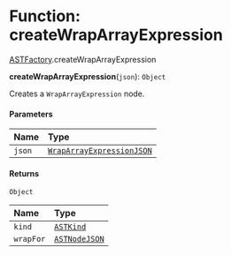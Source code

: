 # Function: createWrapArrayExpression

[ASTFactory](/auto-docs/fixed-layout-editor/modules/ASTFactory.md).createWrapArrayExpression

**createWrapArrayExpression**(`json`): `Object`

Creates a `WrapArrayExpression` node.

#### Parameters

| Name | Type |
| :------ | :------ |
| `json` | [`WrapArrayExpressionJSON`](/auto-docs/fixed-layout-editor/interfaces/WrapArrayExpressionJSON.md) |

#### Returns

`Object`

| Name | Type |
| :------ | :------ |
| `kind` | [`ASTKind`](/auto-docs/fixed-layout-editor/enums/ASTKind.md) |
| `wrapFor` | [`ASTNodeJSON`](/auto-docs/fixed-layout-editor/interfaces/ASTNodeJSON.md) |
